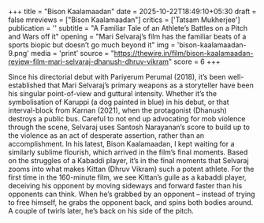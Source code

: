 +++
title = "Bison Kaalamaadan"
date = 2025-10-22T18:49:10+05:30
draft = false
mreviews = ["Bison Kaalamaadan"]
critics = ['Tatsam Mukherjee']
publication = ''
subtitle = "A Familiar Tale of an Athlete’s Battles on a Pitch and Wars off it"
opening = "Mari Selvaraj’s film has the familiar beats of a sports biopic but doesn’t go much beyond it"
img = 'bison-kaalamaadan-9.png'
media = 'print'
source = "https://thewire.in/film/bison-kaalamaadan-review-film-mari-selvaraj-dhanush-dhruv-vikram"
score = 6
+++

Since his directorial debut with Pariyerum Perumal (2018), it’s been well-established that Mari Selvaraj’s primary weapons as a storyteller have been his singular point-of-view and guttural intensity. Whether it’s the symbolisation of Karuppi (a dog painted in blue) in his debut, or that interval-block from Karnan (2021), when the protagonist (Dhanush) destroys a public bus. Careful to not end up advocating for mob violence through the scene, Selvaraj uses Santosh Narayanan’s score to build up to the violence as an act of desperate assertion, rather than an accomplishment. In his latest, Bison Kaalamaadan, I kept waiting for a similarly sublime flourish, which arrived in the film’s final moments. Based on the struggles of a Kabaddi player, it’s in the final moments that Selvaraj zooms into what makes Kittan (Dhruv Vikram) such a potent athlete. For the first time in the 160-minute film, we see Kittan’s guile as a kabaddi player, deceiving his opponent by moving sideways and forward faster than his opponents can think. When he’s grabbed by an opponent – instead of trying to free himself, he grabs the opponent back, and spins both bodies around. A couple of twirls later, he’s back on his side of the pitch.
